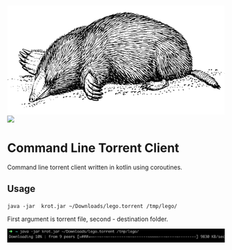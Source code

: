 ![Usage example](pics/mole.png)
![](https://github.com/dzharvis/krot/workflows/Java%20CI/badge.svg )
# Command Line Torrent Client
Command line torrent client written in kotlin using coroutines.

## Usage
`java -jar  krot.jar ~/Downloads/lego.torrent /tmp/lego/`

First argument is torrent file, second - destination folder.

![Usage example](pics/screenshot.png)
